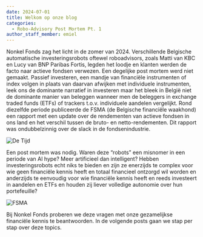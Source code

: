 ```yaml
---
date: 2024-07-01
title: Welkom op onze blog
categories:
  - Robo-Advisory Post Mortem Pt. 1
author_staff_member: emiel
---
```



Nonkel Fonds zag het licht in de zomer van 2024. Verschillende Belgische automatische investeringsrobots oftewel roboadvisors, zoals Matti van KBC en Lucy van BNP Paribas Fortis, legden het loodje en klanten werden de facto naar actieve fondsen verwezen. Een degelijke post mortem werd niet gemaakt. Passief investeren, een mandje van financiële instrumenten of index volgen in plaats van daarvan afwijken met individuele instrumenten, leek ons de dominante narratief in investeren maar het bleek in België niet de dominante manier van beleggen wanneer men de beleggers in exchange traded funds (ETFs) of trackers t.o.v. individuele aandelen vergelijkt. Rond diezelfde periode publiceerde de FSMA (de Belgische financiële waakhond) een rapport met een update over de rendementen van actieve fondsen in ons land en het verschil tussen de bruto- en netto-rendementen. Dit rapport was ondubbelzinnig over de slack in de fondsenindustrie. 

![De Tijd](https:\\nonkelfonds.github.io/images/DeTijd.png)

Een post mortem was nodig. Waren deze “robots” een misnomer in een periode van AI hype? Meer artificieel dan intelligent? Hebben investeringsrobots echt niks te bieden en zijn ze enerzijds te complex voor wie geen financiële kennis heeft en totaal financieel ontzorgd wil worden en anderzijds te eenvoudig voor wie financiële kennis heeft en reeds investeert in aandelen en ETFs en houden zij liever volledige autonomie over hun portefeuille?


![FSMA](https:\\nonkelfonds.github.io/images/FSMA.png)

Bij Nonkel Fonds proberen we deze vragen met onze gezamelijkse financiële kennis te beantwoorden. In de volgende posts gaan we stap per stap over deze topics.